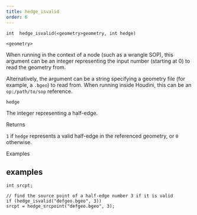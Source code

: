 ```yaml
---
title: hedge_isvalid
order: 6
---
```

`int  hedge_isvalid(<geometry>geometry, int hedge)`

`<geometry>`

When running in the context of a node (such as a wrangle SOP), this argument can be an integer representing the input number (starting at 0) to read the geometry from.

Alternatively, the argument can be a string specifying a geometry file (for example, a `.bgeo`) to read from. When running inside Houdini, this can be an `op:/path/to/sop` reference.

`hedge`

The integer representing a half-edge.

Returns

`1` if `hedge` represents a valid half-edge in the referenced geometry, or `0` otherwise.

Examples

## examples

```vex
int srcpt;

// find the source point of a half-edge number 3 if it is valid
if (hedge_isvalid("defgeo.bgeo", 3))
srcpt = hedge_srcpoint("defgeo.bgeo", 3);

```
